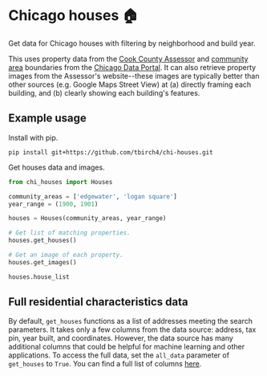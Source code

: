 # Chicago houses 🏠

Get data for Chicago houses with filtering by neighborhood and build year.

This uses property data from the [Cook County Assessor](https://datacatalog.cookcountyil.gov/Property-Taxation/Assessor-Archived-05-11-2022-Residential-Property-/bcnq-qi2z) and [community area](https://en.wikipedia.org/wiki/Community_areas_in_Chicago) boundaries from the [Chicago Data Portal](https://data.cityofchicago.org/Facilities-Geographic-Boundaries/Boundaries-Community-Areas-current-/cauq-8yn6). It can also retrieve property images from the Assessor's website--these images are typically better than other sources (e.g. Google Maps Street View) at (a) directly framing each building, and (b) clearly showing each building's features.

## Example usage

Install with pip.
```shell
pip install git+https://github.com/tbirch4/chi-houses.git
```

Get houses data and images.

```python
from chi_houses import Houses

community_areas = ['edgewater', 'logan square']
year_range = (1900, 1901)

houses = Houses(community_areas, year_range)

# Get list of matching properties.
houses.get_houses()

# Get an image of each property.
houses.get_images()

houses.house_list
```

## Full residential characteristics data
By default, `get_houses` functions as a list of addresses meeting the search parameters. It takes only a few columns from the data source: address, tax pin, year built, and coordinates. However, the data source has many additional columns that could be helpful for machine learning and other applications. To access the full data, set the `all_data` parameter of `get_houses` to `True`. You can find a full list of columns [here](https://datacatalog.cookcountyil.gov/Property-Taxation/Assessor-Archived-05-11-2022-Residential-Property-/bcnq-qi2z).
